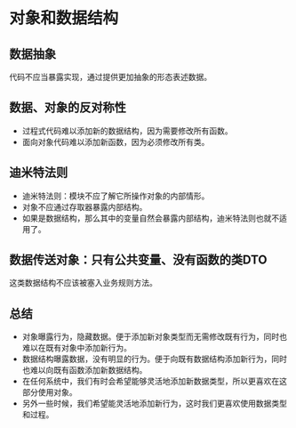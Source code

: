 # 对象和数据结构

## 数据抽象

代码不应当暴露实现，通过提供更加抽象的形态表述数据。

## 数据、对象的反对称性

- 过程式代码难以添加新的数据结构，因为需要修改所有函数。
- 面向对象代码难以添加新函数，因为必须修改所有类。

## 迪米特法则

- 迪米特法则：模块不应了解它所操作对象的内部情形。
- 对象不应通过存取器暴露内部结构。
- 如果是数据结构，那么其中的变量自然会暴露内部结构，迪米特法则也就不适用了。

## 数据传送对象：只有公共变量、没有函数的类DTO

这类数据结构不应该被塞入业务规则方法。

## 总结

- 对象曝露行为，隐藏数据。便于添加新对象类型而无需修改既有行为，同时也难以在既有对象中添加新行为。
- 数据结构曝露数据，没有明显的行为。便于向既有数据结构添加新行为，同时也难以向既有函数添加新数据结构。
- 在任何系统中，我们有时会希望能够灵活地添加新数据类型，所以更喜欢在这部分使用对象。
- 另外一些时候，我们希望能灵活地添加新行为，这时我们更喜欢使用数据类型和过程。
